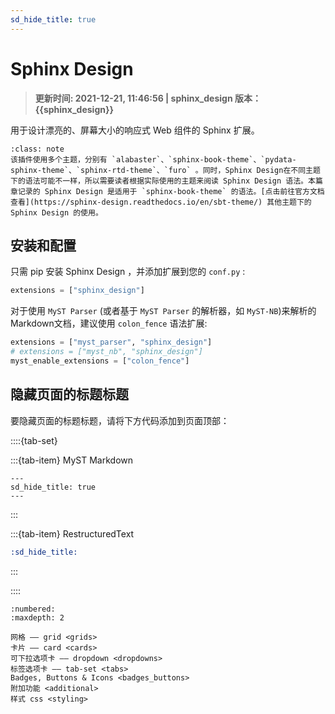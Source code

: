 ```yaml
---
sd_hide_title: true
---
```


# Sphinx Design

> **更新时间: 2021-12-21, 11:46:56  | sphinx_design 版本：{{sphinx_design}}**

用于设计漂亮的、屏幕大小的响应式 Web 组件的 Sphinx 扩展。

```{admonition} 适用于多种主题的 Sphinx Design
:class: note
该插件使用多个主题，分别有 `alabaster`、`sphinx-book-theme`、`pydata-sphinx-theme`、`sphinx-rtd-theme`、`furo` 。同时，Sphinx Design在不同主题下的语法可能不一样，所以需要读者根据实际使用的主题来阅读 Sphinx Design 语法。本篇章记录的 Sphinx Design 是适用于 `sphinx-book-theme` 的语法。[点击前往官方文档查看](https://sphinx-design.readthedocs.io/en/sbt-theme/) 其他主题下的 Sphinx Design 的使用。
```

## 安装和配置

只需 pip 安装 Sphinx Design ，并添加扩展到您的 `conf.py` :

```python
extensions = ["sphinx_design"]
```

对于使用 `MyST Parser` (或者基于 `MyST Parser` 的解析器，如 `MyST-NB`)来解析的Markdown文档，建议使用 `colon_fence` 语法扩展:

```python
extensions = ["myst_parser", "sphinx_design"]
# extensions = ["myst_nb", "sphinx_design"]
myst_enable_extensions = ["colon_fence"]
```

## 隐藏页面的标题标题

要隐藏页面的标题标题，请将下方代码添加到页面顶部：

::::{tab-set}

:::{tab-item} MyST Markdown

```
---
sd_hide_title: true
---
```

:::

:::{tab-item} RestructuredText

```rst
:sd_hide_title:
```

:::

::::

```{toctree}
:numbered:
:maxdepth: 2

网格 —— grid <grids>
卡片 —— card <cards>
可下拉选项卡 —— dropdown <dropdowns>
标签选项卡 —— tab-set <tabs>
Badges, Buttons & Icons <badges_buttons>
附加功能 <additional>
样式 css <styling>
```
